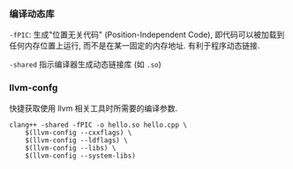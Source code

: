### 编译动态库

`-fPIC`: 生成"位置无关代码" (Position-Independent Code), 即代码可以被加载到任何内存位置上运行, 而不是在某一固定的内存地址. 有利于程序动态链接.

`-shared` 指示编译器生成动态链接库 (如 `.so`)

### llvm-confg

快捷获取使用 llvm 相关工具时所需要的编译参数.

```shell
clang++ -shared -fPIC -o hello.so hello.cpp \
	$(llvm-config --cxxflags) \
	$(llvm-config --ldflags) \
	$(llvm-config --libs) \
	$(llvm-config --system-libs)
```